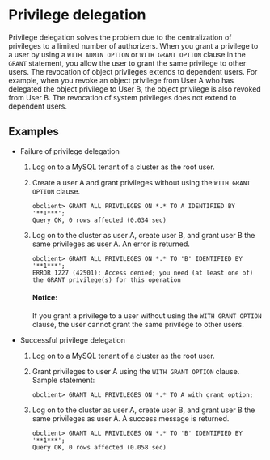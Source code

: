 # Privilege delegation

Privilege delegation solves the problem due to the centralization of privileges to a limited number of authorizers. When you grant a privilege to a user by using a `WITH ADMIN OPTION` or `WITH GRANT OPTION` clause in the `GRANT` statement, you allow the user to grant the same privilege to other users. The revocation of object privileges extends to dependent users. For example, when you revoke an object privilege from User A who has delegated the object privilege to User B, the object privilege is also revoked from User B. The revocation of system privileges does not extend to dependent users. 

## Examples

* Failure of privilege delegation

   1. Log on to a MySQL tenant of a cluster as the root user. 

   2. Create a user A and grant privileges without using the `WITH GRANT OPTION` clause. 

      ```shell
      obclient> GRANT ALL PRIVILEGES ON *.* TO A IDENTIFIED BY '**1***';
      Query OK, 0 rows affected (0.034 sec)
      ```

   3. Log on to the cluster as user A, create user B, and grant user B the same privileges as user A. An error is returned. 

      ```shell
      obclient> GRANT ALL PRIVILEGES ON *.* TO 'B' IDENTIFIED BY '**1***';
      ERROR 1227 (42501): Access denied; you need (at least one of) the GRANT privilege(s) for this operation
      ```

      <main id="notice" type='alert'>
         <h4>Notice:</h4>
         <p>If you grant a privilege to a user without using the <Code>WITH GRANT OPTION</Code> clause, the user cannot grant the same privilege to other users.</p>
      </main>

* Successful privilege delegation
   1. Log on to a MySQL tenant of a cluster as the root user. 

   2. Grant privileges to user A using the `WITH GRANT OPTION` clause. Sample statement: 

      ```shell
      obclient> GRANT ALL PRIVILEGES ON *.* TO A with grant option;
      ```

   3. Log on to the cluster as user A, create user B, and grant user B the same privileges as user A. A success message is returned. 

      ```shell
      obclient> GRANT ALL PRIVILEGES ON *.* TO 'B' IDENTIFIED BY '**1***';
      Query OK, 0 rows affected (0.058 sec)
      ```
